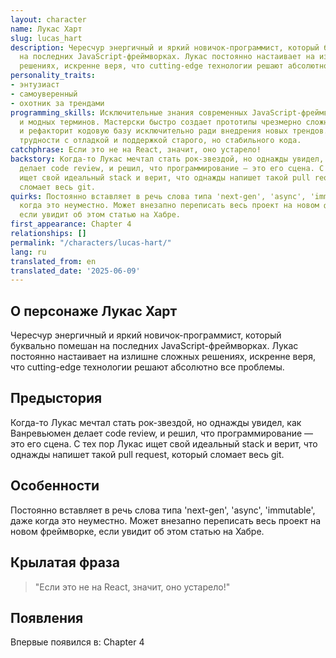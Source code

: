 ```yaml
---
layout: character
name: Лукас Харт
slug: lucas_hart
description: Чересчур энергичный и яркий новичок-программист, который буквально помешан
  на последних JavaScript-фреймворках. Лукас постоянно настаивает на излишне сложных
  решениях, искренне веря, что cutting-edge технологии решают абсолютно все проблемы.
personality_traits:
- энтузиаст
- самоуверенный
- охотник за трендами
programming_skills: Исключительные знания современных JavaScript-фреймворков, библиотек
  и модных терминов. Мастерски быстро создает прототипы чрезмерно сложных решений
  и рефакторит кодовую базу исключительно ради внедрения новых трендов. Испытывает
  трудности с отладкой и поддержкой старого, но стабильного кода.
catchphrase: Если это не на React, значит, оно устарело!
backstory: Когда-то Лукас мечтал стать рок-звездой, но однажды увидел, как Ванревьюмен
  делает code review, и решил, что программирование — это его сцена. С тех пор Лукас
  ищет свой идеальный stack и верит, что однажды напишет такой pull request, который
  сломает весь git.
quirks: Постоянно вставляет в речь слова типа 'next-gen', 'async', 'immutable', даже
  когда это неуместно. Может внезапно переписать весь проект на новом фреймворке,
  если увидит об этом статью на Хабре.
first_appearance: Chapter 4
relationships: []
permalink: "/characters/lucas-hart/"
lang: ru
translated_from: en
translated_date: '2025-06-09'
---
```


## О персонаже Лукас Харт

Чересчур энергичный и яркий новичок-программист, который буквально помешан на последних JavaScript-фреймворках. Лукас постоянно настаивает на излишне сложных решениях, искренне веря, что cutting-edge технологии решают абсолютно все проблемы.

## Предыстория

Когда-то Лукас мечтал стать рок-звездой, но однажды увидел, как Ванревьюмен делает code review, и решил, что программирование — это его сцена. С тех пор Лукас ищет свой идеальный stack и верит, что однажды напишет такой pull request, который сломает весь git.

## Особенности

Постоянно вставляет в речь слова типа 'next-gen', 'async', 'immutable', даже когда это неуместно. Может внезапно переписать весь проект на новом фреймворке, если увидит об этом статью на Хабре.

## Крылатая фраза

> "Если это не на React, значит, оно устарело!"

## Появления

Впервые появился в: Chapter 4

<!-- Chapter appearances will be tracked automatically -->
